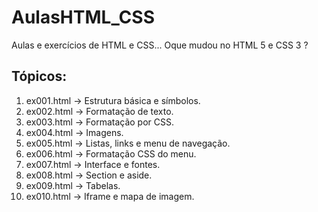 # AulasHTML_CSS
Aulas e exercícios de HTML e CSS... Oque mudou no HTML 5 e CSS 3 ?

## Tópicos:
01. ex001.html -> Estrutura básica e símbolos.
02. ex002.html -> Formatação de texto.
03. ex003.html -> Formatação por CSS.
04. ex004.html -> Imagens.
05. ex005.html -> Listas, links e menu de navegação.
06. ex006.html -> Formatação CSS do menu.
07. ex007.html -> Interface e fontes.
08. ex008.html -> Section e aside.
09. ex009.html -> Tabelas.
10. ex010.html -> Iframe e mapa de imagem.